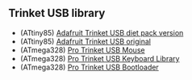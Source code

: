 
## Trinket USB library


- (ATtiny85)  [Adafruit Trinket USB diet pack version](https://github.com/CloneTV/VLC-Media-player-IR-Remote-ATtiny85/raw/master/lib/Adafruit-Trinket-USB.7z)
- (ATtiny85)  [Adafruit Trinket USB original](https://github.com/adafruit/Adafruit-Trinket-USB)
- (ATmega328) [Pro Trinket USB Mouse](https://github.com/adafruit/Pro_Trinket_USB_Mouse)
- (ATmega328) [Pro Trinket USB Keyboard Library](https://github.com/adafruit/Pro_Trinket_USB_Keyboard_Library)
- (ATmega328) [Pro Trinket USB Bootloader](https://github.com/adafruit/Adafruit_ProTrinket_Bootloader)
